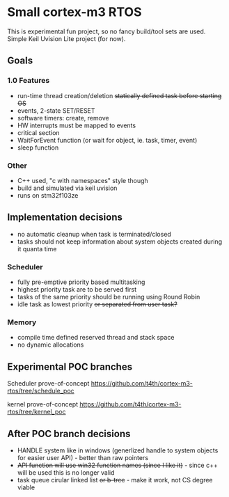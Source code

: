 # Small cortex-m3 RTOS

This is experimental fun project, so no fancy build/tool sets are used.
Simple Keil Uvision Lite project (for now).

## Goals

### 1.0 Features
* run-time thread creation/deletion ~~statically defined task before starting OS~~
* events, 2-state SET/RESET
* software timers: create, remove
* HW interrupts must be mapped to events
* critical section
* WaitForEvent function (or wait for object, ie. task, timer, event)
* sleep function

### Other
* C++ used, "c with namespaces" style though
* build and simulated via keil uvision
* runs on stm32f103ze

## Implementation decisions
* no automatic cleanup when task is terminated/closed
* tasks should not keep information about system objects created during it quanta time

### Scheduler
* fully pre-emptive priority based multitasking
* highest priority task are to be served first
* tasks of the same priority should be running using Round Robin
* idle task as lowest priority ~~or separated from user task?~~

### Memory
* compile time defined reserved thread and stack space
* no dynamic allocations

## Experimental POC branches
Scheduler prove-of-concept
https://github.com/t4th/cortex-m3-rtos/tree/schedule_poc

kernel prove-of-concept
https://github.com/t4th/cortex-m3-rtos/tree/kernel_poc

## After POC branch decisions
* HANDLE system like in windows (generlized handle to system objects for easier user API) - better than raw pointers
* ~~API function will use win32 function names (since I like it)~~ - since c++ will be used this is no longer valid
* task queue cirular linked list ~~or b-tree~~ - make it work, not CS degree viable
